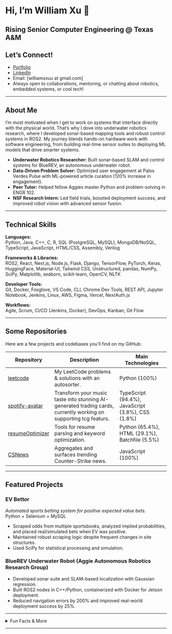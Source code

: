 # Hi, I’m William Xu 👋

**Rising Senior Computer Engineering @ Texas A&M**  
---

## Let’s Connect!
- [Portfolio](https://willxu.xyz/)
- [LinkedIn](https://www.linkedin.com/in/william-xuuu/)
- Email: [williamsxuu at gmail.com]
- Always open to collaborations, mentoring, or chatting about robotics, embedded systems, or cool tech!

---

## About Me

I’m most motivated when I get to work on systems that interface directly with the physical world. That’s why I dove into underwater robotics research, where I developed sonar-based mapping tools and robust control systems in ROS2. My journey blends hands-on hardware work with software engineering, from building real-time sensor suites to deploying ML models that drive smarter systems.

-  **Underwater Robotics Researcher:** Built sonar-based SLAM and control systems for BlueREV, an autonomous underwater robot.
-  **Data-Driven Problem Solver:** Optimized user engagement at Palos Verdes Pulse with ML-powered article curation (120% increase in engagement).
-  **Peer Tutor:** Helped fellow Aggies master Python and problem-solving in ENGR 102.
-  **NSF Research Intern:** Led field trials, boosted deployment success, and improved robot vision with advanced sensor fusion.
---

## Technical Skills

**Languages:**  
Python, Java, C++, C, R, SQL (PostgreSQL, MySQL), MongoDB/NoSQL, TypeScript, JavaScript, HTML/CSS, Assembly, Verilog

**Frameworks & Libraries:**  
ROS2, React, Next.js, Node.js, Flask, Django, TensorFlow, PyTorch, Keras, HuggingFace, Material-UI, Tailwind CSS, Unstructured, pandas, NumPy, SciPy, Matplotlib, seaborn, scikit-learn, OpenCV, NLTK

**Developer Tools:**  
Git, Docker, Foxglove, VS Code, CLI, Chrome Dev Tools, REST API, Jupyter Notebook, Jenkins, Linux, AWS, Figma, Vercel, NextAuth.js

**Workflows:**  
Agile, Scrum, CI/CD (Jenkins, Docker), DevOps, Kanban, Git Flow

---

## Some Repositories

Here are a few projects and codebases you’ll find on my GitHub:

| Repository | Description | Main Technologies |
|------------|-------------|-------------------|
| [leetcode](https://github.com/will-iamxu/leetcode) | My LeetCode problems & solutions with an autosorter. | Python (100%) |
| [spotify-avatar](https://github.com/will-iamxu/spotify-avatar) | Transform your music taste into stunning AI-generated trading cards, currently working on supporting tcg featurs. | TypeScript (94.4%), JavaScript (3.8%), CSS (1.8%) |
| [resumeOptimizer](https://github.com/will-iamxu/resumeOptimizer) | Tools for resume parsing and keyword optimization. | Python (65.4%), HTML (29.1%), Batchfile (5.5%) |
| [CSNews](https://github.com/will-iamxu/CSNews) | Aggregates and surfaces trending Counter-Strike news. | JavaScript (100%) |

---

## Featured Projects

### EV Bettor
*Automated sports betting system for positive expected value bets.*  
Python + Selenium + MySQL  
- Scraped odds from multiple sportsbooks, analyzed implied probabilities, and placed real/simulated bets when EV was positive.
- Maintained robust scraping logic despite frequent changes in site structures.
- Used SciPy for statistical processing and simulation.

### BlueREV Underwater Robot (Aggie Autonomous Robotics Research Group)
- Developed sonar suite and SLAM-based localization with Gaussian regression.
- Built ROS2 nodes in C++/Python, containerized with Docker for Jetson deployment.
- Reduced navigation errors by 200% and improved real-world deployment success by 25%.

---

<details>
  <summary>Fun Facts & More</summary>

- 🤿 I’ve tested robots in lakes, pools, and culverts.
- 🕹️ I love low-level debugging and reverse engineering.
- 📚 Lifelong learner: from digital design in Verilog to modern ML with HuggingFace.
- 💡 Favorite quote: “The best way to predict the future is to invent it.”
</details>

---
